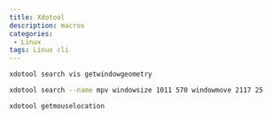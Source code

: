 ```yaml
---
title: Xdotool
description: macros 
categories:
 - Linux
tags: Linux cli
---
```

> 

```sh
xdotool search vis getwindowgeometry
```

```sh
xdotool search --name mpv windowsize 1011 570 windowmove 2117 25
```


```
xdotool getmouselocation
```
